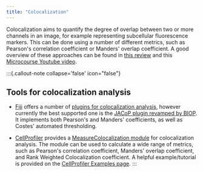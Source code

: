 ```yaml
---
title: "Colocalization"
---
```


Colocalization aims to quantify the degree of overlap between two or more channels in an image, for example representing subcellular fluorescence markers. This can be done using a number of different metrics, such as Pearson's correlation coefficient or Manders' overlap coefficient. A good overview of these approaches can be found in [this review](https://journals.biologists.com/jcs/article/131/3/jcs211847/77151/Image-co-localization-co-occurrence-versus) and this [Microcourse Youtube video](https://www.youtube.com/watch?v=Mv4M1HaYdBc).  

:::{.callout-note collapse='false' icon="false"}
## Tools for colocalization analysis
* [Fiji](generalist_tools.md#fiji) offers a number of [plugins for colocalization analysis](https://imagej.net/imaging/colocalization-analysis), however currently the best supported one is the [JACoP plugin revamped by BIOP](https://github.com/BIOP/ijp-jacop-b#ijp-jacop-b). It implements both Pearson's and Manders' coefficients, as well as Costes' automated thresholding.  

* [CellProfiler](generalist_tools.md#cellprofiler) provides a [MeasureColocalization module](https://cellprofiler-manual.s3.amazonaws.com/CellProfiler-4.2.6/modules/measurement.html#measurecolocalization) for colocalization analysis. The module can be used to calculate a wide range of metrics, such as Pearson's correlation coefficient, Manders' overlap coefficient, and Rank Weighted Colocalization coefficient. A helpful example/tutorial is provided on the [CellProfiler Examples page](https://cellprofiler.org/examples/).
:::